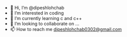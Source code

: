 - 👋 Hi, I’m @dipeshlohchab
- 👀 I’m interested in coding
- 🌱 I’m currently learning c and c++
- 💞️ I’m looking to collaborate on ...
- 📫 How to reach me dipeshlohchab0302@gmail.com

<!---
dipeshlohchab/dipeshlohchab is a ✨ special ✨ repository because its `README.md` (this file) appears on your GitHub profile.
You can click the Preview link to take a look at your changes.
--->
